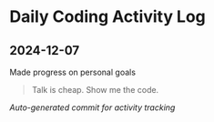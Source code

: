# Daily Coding Activity Log

## 2024-12-07

Made progress on personal goals

> Talk is cheap. Show me the code.

*Auto-generated commit for activity tracking*
